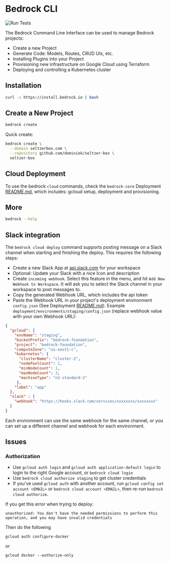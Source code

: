 # Bedrock CLI

![Run Tests](https://github.com/bedrockio/bedrock-cli/workflows/Run%20Tests/badge.svg)

The Bedrock Command Line Interface can be used to manage Bedrock projects:

- Create a new Project
- Generate Code: Models, Routes, CRUD UIs, etc.
- Installing Plugins into your Project
- Provisioning new infrastructure on Google Cloud using Terraform
- Deploying and controlling a Kubernetes cluster

## Installation

```bash
curl -s https://install.bedrock.io | bash
```

## Create a New Project

```bash
bedrock create
```

Quick create:

```bash
bedrock create \
  --domain seltzerbox.com \
  --repository github.com/dominiek/seltzer-box \
  seltzer-box
```

## Cloud Deployment

To use the bedrock `cloud` commands, check the `bedrock-core` Deployment [README.md](https://github.com/bedrockio/bedrock-core/tree/master/deployment), which includes: gcloud setup, deployment and provisioning.

## More

```bash
bedrock --help
```

## Slack integration

The `bedrock cloud deploy` command supports posting message on a Slack channel when starting and finishing the deploy. This requires the following steps:

- Create a new Slack App at [api.slack.com](https://api.slack.com/) for your workspace
- Optional: Update your Slack with a nice Icon and description
- Create `incoming webhook`. Select this feature in the menu, and hit `Add New Webhook to Workspace`. It will ask you to select the Slack channel in your workspace to post messages to.
- Copy the generated Webhook URL, which includes the api token
- Paste the Webhook URL in your project's deployment environment `config.json` (See Deployment [README.md](https://github.com/bedrockio/bedrock-core/tree/master/deployment)). Example `deployment/environments/staging/config.json` (replace webhook value with your own Webhook URL):

```json
{
  "gcloud": {
    "envName": "staging",
    "bucketPrefix": "bedrock-foundation",
    "project": "bedrock-foundation",
    "computeZone": "us-east1-c",
    "kubernetes": {
      "clusterName": "cluster-2",
      "nodePoolCount": 1,
      "minNodeCount": 1,
      "maxNodeCount": 3,
      "machineType": "n2-standard-2"
     },
    "label": "app"
  },
  "slack" : {
    "webhook": "https://hooks.slack.com/services/xxxxxxxx/xxxxxxxx"
  }
}
```

Each environment can use the same webhook for the same channel, or you can set up a different channel and webhook for each environment.


## Issues

### Authorization

- Use `gcloud auth login` and `gcloud auth application-default login` to login to the right Google account, or `bedrock cloud login`
- Use `bedrock cloud authorize staging` to get cluster credentials
- If you've used `gcloud auth` with another account, run `gcloud config set account <EMAIL>` or `bedrock cloud account <EMAIL>`, then re-run `bedrock cloud authorize`.

If you get this error when trying to deploy:

```
unauthorized: You don't have the needed permissions to perform this operation, and you may have invalid credentials
```

Then do the following

```
gcloud auth configure-docker
```

or

```
gcloud docker --authorize-only
```